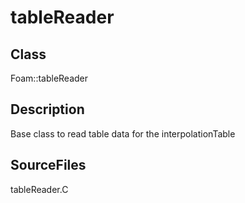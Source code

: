 # tableReader 
## Class
Foam::tableReader

## Description
Base class to read table data for the interpolationTable

## SourceFiles
tableReader.C


